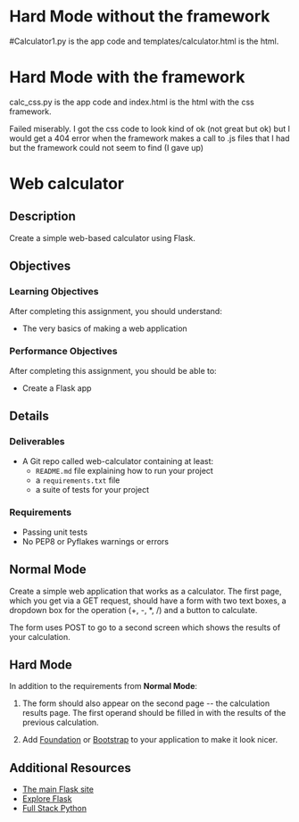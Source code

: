 # Hard Mode without the framework

#Calculator1.py is the app code and templates/calculator.html is the html.

# Hard Mode with the framework

calc_css.py is the app code and index.html is the html with the css framework.

Failed miserably.  I got the css code to look kind of ok (not great but ok) but I would get a 404 error when the framework makes a call to .js files that I had but the framework could not seem to find  (I gave up)

# Web calculator

## Description

Create a simple web-based calculator using Flask.

## Objectives

### Learning Objectives

After completing this assignment, you should understand:

* The very basics of making a web application

### Performance Objectives

After completing this assignment, you should be able to:

* Create a Flask app

## Details

### Deliverables

* A Git repo called web-calculator containing at least:
  * `README.md` file explaining how to run your project
  * a `requirements.txt` file
  * a suite of tests for your project

### Requirements  

* Passing unit tests
* No PEP8 or Pyflakes warnings or errors

## Normal Mode

Create a simple web application that works as a calculator. The first page, which you get via a GET request, should have a form with two text boxes, a dropdown box for the operation (+, -, *, /) and a button to calculate.

The form uses POST to go to a second screen which shows the results of your calculation.

## Hard Mode

In addition to the requirements from **Normal Mode**:

1. The form should also appear on the second page -- the calculation results page. The first operand should be filled in with the results of the previous calculation.

2. Add [Foundation](http://foundation.zurb.com/) or [Bootstrap](http://getbootstrap.com/) to your application to make it look nicer.

## Additional Resources

* [The main Flask site](http://flask.pocoo.org/)
* [Explore Flask](https://exploreflask.com/)
* [Full Stack Python](http://www.fullstackpython.com/)
